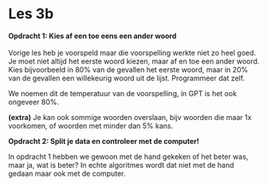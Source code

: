 # Les 3b

**Opdracht 1: Kies af een toe eens een ander woord**\
\
Vorige les heb je voorspeld maar die voorspelling werkte niet zo heel goed. Je moet niet altijd het eerste woord kiezen, maar af en toe een ander woord. Kies bijvoorbeeld in 80% van de gevallen het eerste woord, maar in 20% van de gevallen een willekeurig woord uit de lijst. Programmeer dat zelf.

We noemen dit de temperatuur van de voorspelling, in GPT is het ook ongeveer 80%.

**(extra)** Je kan ook sommige woorden overslaan, bijv woorden die maar 1x voorkomen, of woorden met minder dan 5% kans.&#x20;

**Opdracht 2: Split je data en controleer met de computer!**

In opdracht 1 hebben we gewoon met de hand gekeken of het beter was, maar ja, wat is beter? In echte algoritmes wordt dat niet met de hand gedaan maar ook met de computer.

